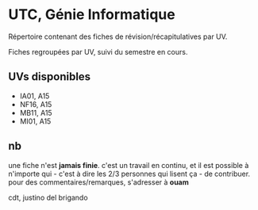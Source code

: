 # UTC, Génie Informatique
Répertoire contenant des fiches de révision/récapitulatives par UV.

Fiches regroupées par UV, suivi du semestre en cours.

## UVs disponibles
* IA01, A15
* NF16, A15
* MB11, A15
* MI01, A15

## nb
une fiche n'est **jamais finie**.
c'est un travail en continu, et il est possible à n'importe qui - c'est à dire les 2/3 personnes qui lisent ça - de contribuer.
pour des commentaires/remarques, s'adresser à **ouam**

cdt,
justino del brigando
